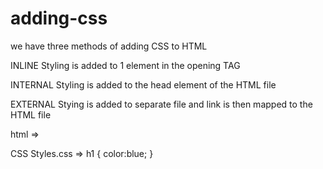 # adding-css

we have three methods of adding CSS to HTML

INLINE
  Styling is added to 1 element in the opening TAG
  
INTERNAL
  Styling is added to the head element of the HTML file
  
EXTERNAL
  Stying is added to separate file and link is then mapped to the HTML file

  html => 
  <head>
  <link rel="stylesheet" href="./styles.css"/>

  CSS Styles.css =>
  h1 {
  color:blue;
  }
